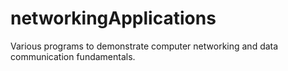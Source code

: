 networkingApplications
======================

Various programs to demonstrate computer networking and data communication fundamentals.
